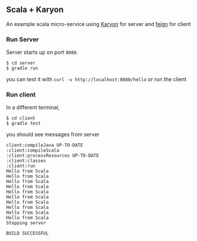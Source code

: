 ## Scala + Karyon

An example scala micro-service using [Karyon](https://github.com/Netflix/karyon) for server and [feign](https://github.com/Netflix/feign) for client


### Run Server
Server starts up on port `8080`.

```
$ cd server
$ gradle run
```
 you can test it with `curl -v http://localhost:8080/hello` or run the client

### Run client
In a different terminal, 

```
$ cd client
$ gradle test
```

you should see messages from server

```
client:compileJava UP-TO-DATE
:client:compileScala
:client:processResources UP-TO-DATE
:client:classes
:client:run
Hello from Scala
Hello from Scala
Hello from Scala
Hello from Scala
Hello from Scala
Hello from Scala
Hello from Scala
Hello from Scala
Hello from Scala
Hello from Scala
Stopping server

BUILD SUCCESSFUL
```


